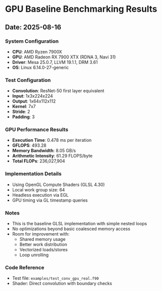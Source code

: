# GPU Baseline Benchmarking Results

## Date: 2025-08-16

### System Configuration
- **CPU**: AMD Ryzen 7900X
- **GPU**: AMD Radeon RX 7900 XTX (RDNA 3, Navi 31)
- **Driver**: Mesa 25.0.7, LLVM 19.1.1, DRM 3.61
- **OS**: Linux 6.14.0-27-generic

### Test Configuration
- **Convolution**: ResNet-50 first layer equivalent
- **Input**: 1x3x224x224
- **Output**: 1x64x112x112
- **Kernel**: 7x7
- **Stride**: 2
- **Padding**: 3

### GPU Performance Results
- **Execution Time**: 0.478 ms per iteration
- **GFLOPS**: 493.28
- **Memory Bandwidth**: 8.05 GB/s
- **Arithmetic Intensity**: 61.29 FLOPS/byte
- **Total FLOPs**: 236,027,904

### Implementation Details
- Using OpenGL Compute Shaders (GLSL 4.30)
- Local work group size: 64
- Headless execution via EGL
- GPU timing via GL timestamp queries

### Notes
- This is the baseline GLSL implementation with simple nested loops
- No optimizations beyond basic coalesced memory access
- Room for improvement with:
  - Shared memory usage
  - Better work distribution
  - Vectorized loads/stores
  - Loop unrolling

### Code Reference
- Test file: `examples/test_conv_gpu_real.f90`
- Shader: Direct convolution with boundary checks